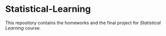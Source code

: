 # Statistical-Learning

This repository contains the homeworks and the final project for *Statistical Learning* course.
